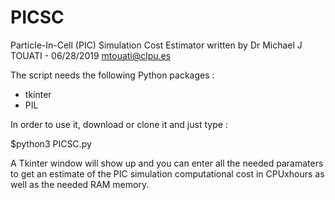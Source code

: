 # PICSC
Particle-In-Cell (PIC) Simulation Cost Estimator
written by Dr Michael J TOUATI - 06/28/2019 
mtouati@clpu.es

The script needs the following Python packages :

- tkinter
- PIL

In order to use it, download or clone it and just type :

$python3 PICSC.py

A Tkinter window will show up and you can enter all the needed paramaters to get an estimate of the PIC simulation computational cost in CPUxhours as well as the needed RAM memory.

